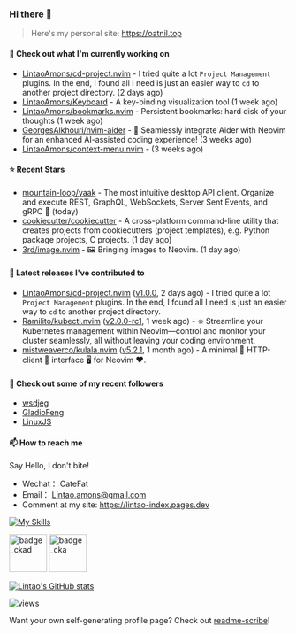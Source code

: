### Hi there 👋
> Here's my personal site: https://oatnil.top

#### 👷 Check out what I'm currently working on

- [LintaoAmons/cd-project.nvim](https://github.com/LintaoAmons/cd-project.nvim) - I tried quite a lot `Project Management` plugins. In the end, I found all I need is just an easier way to `cd` to another project directory. (2 days ago)
- [LintaoAmons/Keyboard](https://github.com/LintaoAmons/Keyboard) - A key-binding visualization tool (1 week ago)
- [LintaoAmons/bookmarks.nvim](https://github.com/LintaoAmons/bookmarks.nvim) - Persistent bookmarks: hard disk of your thoughts (1 week ago)
- [GeorgesAlkhouri/nvim-aider](https://github.com/GeorgesAlkhouri/nvim-aider) - 🤖 Seamlessly integrate Aider with Neovim for an enhanced AI-assisted coding experience! (3 weeks ago)
- [LintaoAmons/context-menu.nvim](https://github.com/LintaoAmons/context-menu.nvim) -  (3 weeks ago)

#### ⭐ Recent Stars

- [mountain-loop/yaak](https://github.com/mountain-loop/yaak) - The most intuitive desktop API client. Organize and execute REST, GraphQL, WebSockets, Server Sent Events, and gRPC 🦬 (today)
- [cookiecutter/cookiecutter](https://github.com/cookiecutter/cookiecutter) - A cross-platform command-line utility that creates projects from cookiecutters (project templates), e.g. Python package projects, C projects. (1 day ago)
- [3rd/image.nvim](https://github.com/3rd/image.nvim) - 🖼️ Bringing images to Neovim. (1 day ago)

#### 🔭 Latest releases I've contributed to

- [LintaoAmons/cd-project.nvim](https://github.com/LintaoAmons/cd-project.nvim) ([v1.0.0](https://github.com/LintaoAmons/cd-project.nvim/releases/tag/v1.0.0), 2 days ago) - I tried quite a lot `Project Management` plugins. In the end, I found all I need is just an easier way to `cd` to another project directory.
- [Ramilito/kubectl.nvim](https://github.com/Ramilito/kubectl.nvim) ([v2.0.0-rc1](https://github.com/Ramilito/kubectl.nvim/releases/tag/v2.0.0-rc1), 1 week ago) - ⎈ Streamline your Kubernetes management within Neovim—control and monitor your cluster seamlessly, all without leaving your coding environment.
- [mistweaverco/kulala.nvim](https://github.com/mistweaverco/kulala.nvim) ([v5.2.1](https://github.com/mistweaverco/kulala.nvim/releases/tag/v5.2.1), 1 month ago) - A minimal 🤏 HTTP-client 🐼 interface 🖥️ for Neovim ❤️.

#### 👯 Check out some of my recent followers

- [wsdjeg](https://github.com/wsdjeg)
- [GladioFeng](https://github.com/GladioFeng)
- [LinuxJS](https://github.com/LinuxJS)

#### 📫 How to reach me
Say Hello, I don't bite!

- Wechat： CateFat
- Email： Lintao.amons@gmail.com
- Comment at my site: https://lintao-index.pages.dev

[![My Skills](https://skillicons.dev/icons?i=java,kotlin,spring,vim,kubernetes,docker,aws,bash,python,lua,go,js,ts,react,html,css,jenkins,postgres,mysql,mongodb)](https://skillicons.dev)

<img alt='badge_ckad' src="https://user-images.githubusercontent.com/24785373/206426236-a78f59dc-e6dc-4b92-a0c4-4cd7ab8e3649.png" width="auto" height="68" /> <img alt='badge_cka' src="https://user-images.githubusercontent.com/24785373/206426229-d2f6d627-1f39-4054-ad91-6d65c00054d6.png" width="auto" height="68" />

[![Lintao's GitHub stats](https://github-readme-stats.vercel.app/api?username=LintaoAmons)](https://github.com/LintaoAmons/github-readme-stats) 

<img src="https://komarev.com/ghpvc/?username=LintaoAmons" alt="views" />

Want your own self-generating profile page? Check out [readme-scribe](https://github.com/muesli/readme-scribe)!



